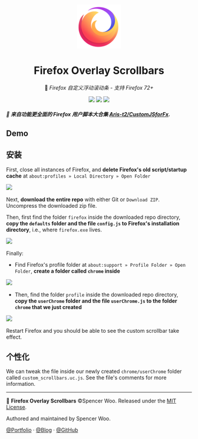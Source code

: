 <div align="center">

<img src="assets/firefox.svg" alt="Firefox Logo" width="120px"/>

<h1>Firefox Overlay Scrollbars</h1>

🦊 <em>Firefox 自定义浮动滚动条 - 支持 Firefox 72+</em>

![](https://img.shields.io/badge/Firefox-72+-ff7139?logo=Mozilla%20Firefox&style=flat-square)
[![](https://img.shields.io/badge/🇺🇸en--US-README-fec057?style=flat-square)](./README.md)
[![](https://img.shields.io/badge/license-MIT-6c5eee?style=flat-square)](./LICENSE)
</div>

<h5> 🎲 来自功能更全面的 Firefox 用户脚本大合集 <a href="https://github.com/Aris-t2/CustomJSforFx">Aris-t2/CustomJSforFx</a>.<h5>

## Demo



## 安装

First, close all instances of Firefox, and **delete Firefox's old script/startup cache** at `about:profiles » Local Directory » Open Folder`

![](https://i.loli.net/2020/01/26/wxiPjBKWothuGVf.png)

Next, **download the entire repo** with either Git or `Download ZIP`. Uncompress the downloaded zip file.

Then, first find the folder `firefox` inside the downloaded repo directory, **copy the `defaults` folder and the file `config.js` to Firefox's installation directory**, i.e., where `firefox.exe` lives.

![](https://i.loli.net/2020/01/26/bhz1VpZav4MCKlx.png)

Finally:

- Find Firefox's profile folder at `about:support » Profile Folder » Open Folder`, **create a folder called `chrome` inside**

![](https://i.loli.net/2020/01/26/QwMtSFAVLbryepY.png)

- Then, find the folder `profile` inside the downloaded repo directory, **copy the `userChrome` folder and the file `userChrome.js` to the folder `chrome` that we just created**

![](https://i.loli.net/2020/01/26/HESxRq9XmWFhBfC.png)

Restart Firefox and you should be able to see the custom scrollbar take effect.

## 个性化

We can tweak the file inside our newly created `chrome/userChrome` folder called `custom_scrollbars.uc.js`. See the file's comments for more information.

---

🦊 **Firefox Overlay Scrollbars** ©Spencer Woo. Released under the [MIT License](LICENSE).

Authored and maintained by Spencer Woo.

[@Portfolio](https://spencerwoo.com/) · [@Blog](https://blog.spencerwoo.com/) · [@GitHub](https://github.com/spencerwooo)
